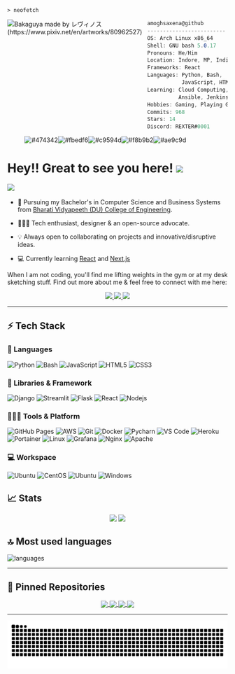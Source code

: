 ```shell
> neofetch
```

<img align="left" src="https://i.ibb.co/7jGvs3d/kisspng-bash-shell-script-bourne-shell-scripting-language-create-and-delete-files-and-folders-in-bas.png" alt="Bakaguya made by レヴィノス (https://www.pixiv.net/en/artworks/80962527)" width="320" /> 

```csharp
amoghsaxena@github
-------------------------
OS: Arch Linux x86_64
Shell: GNU bash 5.0.17
Pronouns: He/Him
Location: Indore, MP, India
Frameworks: React
Languages: Python, Bash,
           JavaScript, HTML, CSS
Learning: Cloud Computing, Docker,
          Ansible, Jenkins
Hobbies: Gaming, Playing Guitar, Singing
Commits: 968
Stars: 14
Discord: REXTER#0001
```
<p align="left">
  &nbsp; &nbsp; &nbsp; &nbsp; &nbsp;
  <img alt="#474342" src="https://via.placeholder.com/15/474342/000000?text=+" width="25" height="20" /><img alt="#fbedf6" src="https://via.placeholder.com/15/fbedf6/000000?text=+" width="25" height="20" /><img alt="#c9594d" src="https://via.placeholder.com/15/c9594d/000000?text=+" width="25" height="20" /><img alt="#f8b9b2" src="https://via.placeholder.com/15/f8b9b2/000000?text=+" width="25" height="20" /><img alt="#ae9c9d" src="https://via.placeholder.com/15/ae9c9d/000000?text=+" width="25" height="20" />
</p>


# Hey!! Great to see you here! <img src="/src/wave.gif" width="30px">

<a href="https://asmit2952.github.io/"><img src="/src/profile_banner.gif"></a>

* 📖 Pursuing my Bachelor's in Computer Science and Business Systems from [Bharati Vidyapeeth (DU) College of Engineering](https://bvucoepune.edu.in/). 

* 🧑🏻‍💻 Tech enthusiast, designer & an open-source advocate. 

* 💡 Always open to collaborating on projects and innovative/disruptive ideas. 

* 💻 Currently learning [React](https://reactjs.org/) and [Next.js](https://nextjs.org/)

When I am not coding, you'll find me lifting weights in the gym or at my desk sketching stuff. Find out more about me & feel free to connect with me here:

<p align="center">
	<a href="https://www.linkedin.com/in/amoghsaxena/">
		<img src="https://img.shields.io/badge/LinkedIn-0077B5?style=for-the-badge&logo=linkedin&logoColor=white" />
	</a>
	<a href="https://discord.io/RealmX">
		<img src="https://img.shields.io/badge/Discord-5865F2?style=for-the-badge&logo=discord&logoColor=white" />
	</a>
	<a href="https://instagram.com/amoghsaxena">
		<img src="https://img.shields.io/badge/Instagram-E4405F?style=for-the-badge&logo=instagram&logoColor=white" />
	</a>
</p>

---

## ⚡ Tech Stack

### 🚀 Languages

![Python](https://img.shields.io/badge/Python-3776AB?style=for-the-badge&logo=python&logoColor=white)
![Bash](https://img.shields.io/badge/Bash-4EAA25?style=for-the-badge&logo=GNUBash&logoColor=white)
![JavaScript](https://img.shields.io/badge/Javascript-F7DF1E?style=for-the-badge&logo=javascript&logoColor=black)
![HTML5](https://img.shields.io/badge/HTML5-E34F26?style=for-the-badge&logo=html5&logoColor=white)
![CSS3](https://img.shields.io/badge/CSS3-1572B6?style=for-the-badge&logo=css3&logoColor=white)

### 🧩 Libraries & Framework

![Django](https://img.shields.io/badge/Django-092E20?style=for-the-badge&logo=django&logoColor=white)
![Streamlit](https://img.shields.io/badge/Streamlit-FF4B4B?style=for-the-badge&logo=streamlit&logoColor=white)
![Flask](https://img.shields.io/badge/Flask-000000?style=for-the-badge&logo=flask&logoColor=white)
![React](https://img.shields.io/badge/React-20232A?style=for-the-badge&logo=react&logoColor=61DAFB)
![Nodejs](https://img.shields.io/badge/Node.js-339933?style=for-the-badge&logo=nodedotjs&logoColor=white)

### 🧑🏻‍💻 Tools & Platform

![GitHub Pages](https://img.shields.io/badge/GitHub-100000?style=for-the-badge&logo=github&logoColor=white)
![AWS](https://img.shields.io/badge/AWS-FF9900?style=for-the-badge&logo=Amazon-AWS&logoColor=black)
![Git](https://img.shields.io/badge/Git-F05032?style=for-the-badge&logo=git&logoColor=white)
![Docker](https://img.shields.io/badge/Docker-2496ED?style=for-the-badge&logo=docker&logoColor=white)
![Pycharn](https://img.shields.io/badge/Pycharm-000000?style=for-the-badge&logo=pycharm&logoColor=white)
![VS Code](https://img.shields.io/badge/Visual_Studio_Code-0078D4?style=for-the-badge&logo=visual%20studio%20code&logoColor=white)
![Heroku](https://img.shields.io/badge/Heroku-430098?style=for-the-badge&logo=heroku&logoColor=white)
![Portainer](https://img.shields.io/badge/Portainer-13BEF9?style=for-the-badge&logo=Portainer&logoColor=white)
![Linux](https://img.shields.io/badge/Linux-FCC624?style=for-the-badge&logo=linux&color=black)
![Grafana](https://img.shields.io/badge/Grafana-F46800?style=for-the-badge&logo=grafana&logoColor=white)
![Nginx](https://img.shields.io/badge/nginx-009639?&style=for-the-badge&logo=nginx&logoColor=white)
![Apache](https://img.shields.io/badge/apache-D22128?&style=for-the-badge&logo=apache&logoColor=white)


### 💻 Workspace

![Ubuntu](https://img.shields.io/badge/Ubuntu-E95420?style=for-the-badge&logo=ubuntu&logoColor=white)
![CentOS](https://img.shields.io/badge/Centos-blue?style=for-the-badge&logo=centos&logoColor=white)
![Ubuntu](https://img.shields.io/badge/kali-557C94?style=for-the-badge&logo=kali-linux&logoColor=white)
![Windows](https://img.shields.io/badge/windows-008080?style=for-the-badge&logo=windows&logoColor=white)


## 📈 Stats

<p align="center">
  <img width="48%" src="https://github-readme-stats.vercel.app/api?username=amoghsaxena&count_private=true&show_icons=true&theme=onedark&hide_border=true&include_all_commits=true" />
  <img width="48%" src="https://github-readme-streak-stats.herokuapp.com/?user=amoghsaxena&hide_border=true&theme=onedark" />
</p>

## 🔝 Most used languages

  <img alt="languages" src="https://github-readme-stats.vercel.app/api/top-langs/?username=amoghsaxena&layout=compact&theme=onedark&hide_border=true" />

---

## 📕 Pinned Repositories

<p align="center">
<a href="https://github.com/Asmit2952/Asmit2952.github.io">
  <img align="center" src="https://github-readme-stats.vercel.app/api/pin/?username=amoghsaxena&repo=Ubuntu-Shortcut-Creator&theme=onedark&hide_border=true" />
</a>

<a href="https://github.com/Asmit2952/Twitter-Dynamic-Header">
  <img align="center" src="https://github-readme-stats.vercel.app/api/pin/?username=Asmit2952&repo=Twitter-Dynamic-Header&hide_border=true&theme=radical" />
</a>

<a href="https://github.com/Asmit2952/Weather-App">
  <img align="center" src="https://github-readme-stats.vercel.app/api/pin/?username=Asmit2952&repo=Weather-App&hide_border=true&theme=radical" />
</a>

<a href="https://github.com/Asmit2952/Web-accessibility-tester">
  <img align="center" src="https://github-readme-stats.vercel.app/api/pin/?username=Asmit2952&repo=Web-accessibility-tester&hide_border=true&theme=radical" />
</a>


</p>

<!--![Asmit's GitHub activity graph](https://activity-graph.herokuapp.com/graph?username=Asmit2952&hide_border=true&theme=redical)-->

---

<p align="center">
   <img src="https://github.com/AmoghSaxena/amoghsaxena/blob/main/content/images/github-contribution-grid-snake.svg" alt="snake">
</p>